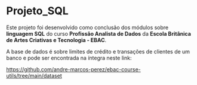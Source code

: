 # Projeto_SQL

Este projeto foi desenvolvido como conclusão dos módulos sobre **linguagem SQL** do curso **Profissão Analista de Dados** da **Escola Britânica de Artes Criativas e Tecnologia - EBAC**.

A base de dados é sobre limites de crédito e transações de clientes de um banco e pode ser encontrada na íntegra neste link:

https://github.com/andre-marcos-perez/ebac-course-utils/tree/main/dataset
